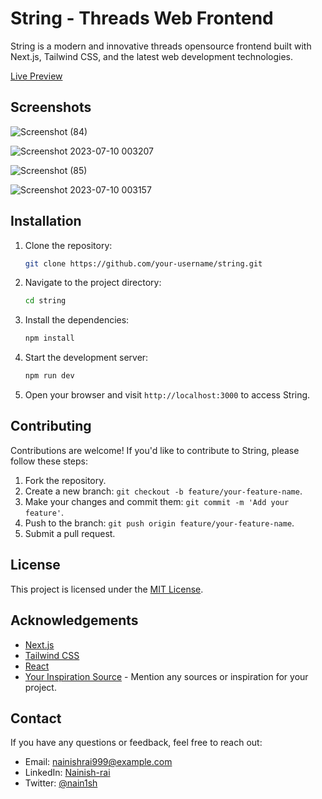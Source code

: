 
# String - Threads Web Frontend

String is a modern and innovative threads opensource frontend built with Next.js, Tailwind CSS, and the latest web development technologies. 

[Live Preview](https://strings.vercel.app)

## Screenshots


![Screenshot (84)](https://github.com/Nainish-Rai/strings-web/assets/109546113/433bd2cb-c145-4dfe-a104-99e5229a038d)

![Screenshot 2023-07-10 003207](https://github.com/Nainish-Rai/strings-web/assets/109546113/8999df01-24b6-4c82-905c-364ebb12a80a)

![Screenshot (85)](https://github.com/Nainish-Rai/strings-web/assets/109546113/c698d449-a01e-462d-a1ca-e835047dbbc3)

![Screenshot 2023-07-10 003157](https://github.com/Nainish-Rai/strings-web/assets/109546113/7662f410-f4d3-4e29-87c8-7e8bff4b9df2)


## Installation
1. Clone the repository:

   ```bash
   git clone https://github.com/your-username/string.git
   ```

2. Navigate to the project directory:

   ```bash
   cd string
   ```

3. Install the dependencies:

   ```bash
   npm install
   ```

4. Start the development server:

   ```bash
   npm run dev
   ```

5. Open your browser and visit `http://localhost:3000` to access String.

## Contributing

Contributions are welcome! If you'd like to contribute to String, please follow these steps:

1. Fork the repository.
2. Create a new branch: `git checkout -b feature/your-feature-name`.
3. Make your changes and commit them: `git commit -m 'Add your feature'`.
4. Push to the branch: `git push origin feature/your-feature-name`.
5. Submit a pull request.

## License

This project is licensed under the [MIT License](LICENSE).

## Acknowledgements

- [Next.js](https://nextjs.org/)
- [Tailwind CSS](https://tailwindcss.com/)
- [React](https://reactjs.org/)
- [Your Inspiration Source](https://www.example.com/) - Mention any sources or inspiration for your project.

## Contact

If you have any questions or feedback, feel free to reach out:

- Email: nainishrai999@example.com
- LinkedIn: [Nainish-rai](https://www.linkedin.com/in/nainish-rai/)
- Twitter: [@nain1sh](https://twitter.com/nain1sh)

